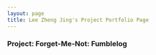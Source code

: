 ```yaml
---
layout: page
title: Lee Zheng Jing's Project Portfolio Page
---
```


### Project: Forget-Me-Not: Fumblelog
